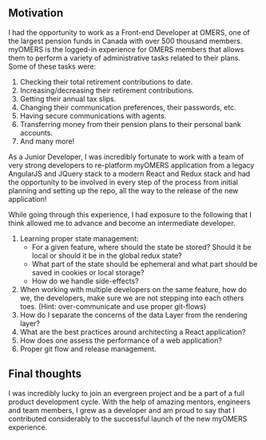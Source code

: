 ## Motivation

I had the opportunity to work as a Front-end Developer at OMERS, one of the largest pension funds in Canada with over 500 thousand members.
myOMERS is the logged-in experience for OMERS members that allows them to perform a variety of administrative tasks related to their plans. Some of these tasks were:

1. Checking their total retirement contributions to date.
2. Increasing/decreasing their retirement contributions.
3. Getting their annual tax slips.
4. Changing their communication preferences, their passwords, etc.
5. Having secure communications with agents.
6. Transferring money from their pension plans to their personal bank accounts.
7. And many more!

As a Junior Developer, I was incredibly fortunate to work with a team of very strong developers to re-platform myOMERS application from a legacy AngularJS and JQuery stack to a modern React and Redux stack and had the opportunity to be involved in every step of the process from initial planning and setting up the repo, all the way to the release of the new application!

While going through this experience, I had exposure to the following that I think allowed me to advance and become an intermediate developer.

1. Learning proper state management:
   - For a given feature, where should the state be stored? Should it be local or should it be in the global redux state?
   - What part of the state should be ephemeral and what part should be saved in cookies or local storage?
   - How do we handle side-effects?
2. When working with multiple developers on the same feature, how do we, the developers, make sure we are not stepping into each others toes. (Hint: over-communicate and use proper git-flows)
3. How do I separate the concerns of the data Layer from the rendering layer?
4. What are the best practices around architecting a React application?
5. How does one assess the performance of a web application?
6. Proper git flow and release management.

## Final thoughts

I was incredibly lucky to join an evergreen project and be a part of a full product development cycle. With the help of amazing mentors, engineers and team members, I grew as a developer and am proud to say that I contributed considerably to the successful launch of the new myOMERS experience.
